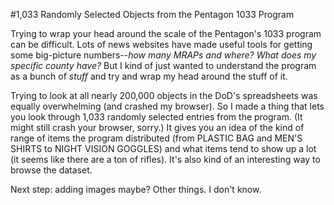 #1,033 Randomly Selected Objects from the Pentagon 1033 Program

Trying to wrap your head around the scale of the Pentagon's 1033 program can be difficult. Lots of news websites have made useful tools for getting some big-picture numbers--*how many MRAPs and where? What does my specific county have?* But I kind of just wanted to understand the program as a bunch of *stuff* and try and wrap my head around the stuff of it. 

Trying to look at all nearly 200,000 objects in the DoD's spreadsheets was equally overwhelming (and crashed my browser). So I made a thing that lets you look through 1,033 randomly selected entries from the program. (It might still crash your browser, sorry.) It gives you an idea of the kind of range of items the program distributed (from PLASTIC BAG and MEN'S SHIRTS to NIGHT VISION GOGGLES) and what items tend to show up a lot (it seems like there are a ton of rifles). It's also kind of an interesting way to browse the dataset. 

Next step: adding images maybe? Other things. I don't know. 
